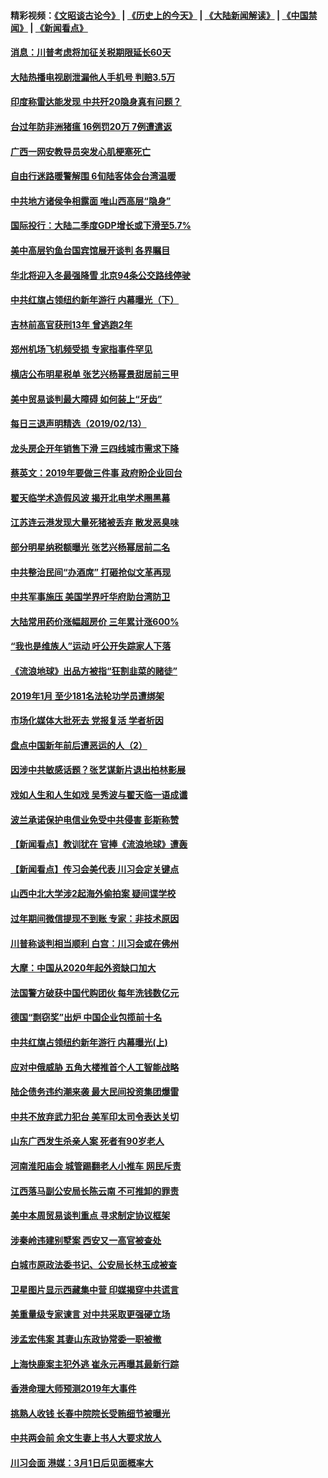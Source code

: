 #### 精彩视频：[《文昭谈古论今》](http://45.76.195.252/wenzhao) | [《历史上的今天》](http://45.76.195.252/today-in-history) | [《大陆新闻解读》](http://45.76.195.252/ntdtv-comedy) | [《中国禁闻》](http://45.76.195.252/ntdtv-news) | [《新闻看点》](http://45.76.195.252/news-insight) 


#### [消息：川普考虑将加征关税期限延长60天](../pages/nsc413/n11044512.md?t=02141237) 

#### [大陆热播电视剧泄漏他人手机号 判赔3.5万](../pages/nsc413/n11044216.md?t=02141237) 

#### [印度称雷达能发现 中共歼20隐身真有问题？](../pages/nsc413/n11044278.md?t=02141237) 

#### [台过年防非洲猪瘟 16例罚20万 7例遭遣返](../pages/nsc413/n11044214.md?t=02141237) 

#### [广西一网安教导员突发心肌梗塞死亡](../pages/nsc413/n11043978.md?t=02141237) 

#### [自由行迷路暖警解围 6旬陆客体会台湾温暖](../pages/nsc413/n11044076.md?t=02141237) 

#### [中共地方诸侯争相露面 唯山西高层“隐身”](../pages/nsc413/n11043755.md?t=02141237) 

#### [国际投行：大陆二季度GDP增长或下滑至5.7%](../pages/nsc413/n11043495.md?t=02141237) 

#### [美中高层钓鱼台国宾馆展开谈判 各界瞩目](../pages/nsc413/n11043715.md?t=02141237) 

#### [华北将迎入冬最强降雪 北京94条公交路线停驶](../pages/nsc413/n11043587.md?t=02141237) 

#### [中共红旗占领纽约新年游行 内幕曝光（下）](../pages/nsc413/n11042637.md?t=02141237) 

#### [吉林前高官获刑13年 曾逃跑2年](../pages/nsc413/n11043610.md?t=02141237) 

#### [郑州机场飞机频受损 专家指事件罕见](../pages/nsc413/n11043459.md?t=02141237) 

#### [横店公布明星税单 张艺兴杨幂景甜居前三甲](../pages/nsc413/n11043199.md?t=02141237) 

#### [美中贸易谈判最大障碍 如何装上“牙齿”](../pages/nsc413/n11042646.md?t=02141237) 

#### [每日三退声明精选（2019/02/13）](../pages/nsc413/n11043574.md?t=02141237) 

#### [龙头房企开年销售下滑 三四线城市需求下降](../pages/nsc413/n11043093.md?t=02141237) 

#### [蔡英文：2019年要做三件事 政府盼企业回台](../pages/nsc413/n11043314.md?t=02141237) 

#### [翟天临学术造假风波 揭开北电学术圈黑幕](../pages/nsc413/n11042656.md?t=02141237) 

#### [江苏连云港发现大量死猪被丢弃 散发恶臭味](../pages/nsc413/n11043355.md?t=02141237) 

#### [部分明星纳税额曝光 张艺兴杨幂居前二名](../pages/nsc413/n11043128.md?t=02141237) 

#### [中共整治民间“办酒席” 打砸抢似文革再现](../pages/nsc413/n11042940.md?t=02141237) 

#### [中共军事施压 美国学界吁华府助台湾防卫](../pages/nsc413/n11040965.md?t=02141237) 

#### [大陆常用药价涨幅超房价 三年累计涨600%](../pages/nsc413/n11042769.md?t=02141237) 

#### [“我也是维族人”运动 吁公开失踪家人下落](../pages/nsc413/n11042864.md?t=02141237) 

#### [《流浪地球》出品方被指“狂割韭菜的赌徒”](../pages/nsc413/n11042449.md?t=02141237) 

#### [2019年1月 至少181名法轮功学员遭绑架](../pages/nsc413/n11041991.md?t=02141237) 

#### [市场化媒体大批死去 党报复活 学者析因](../pages/nsc413/n11042850.md?t=02141237) 

#### [盘点中国新年前后遭恶运的人（2）](../pages/nsc413/n11042654.md?t=02141237) 

#### [因涉中共敏感话题？张艺谋新片退出柏林影展](../pages/nsc413/n11042744.md?t=02141237) 

#### [戏如人生和人生如戏 吴秀波与翟天临一语成谶](../pages/nsc413/n11040758.md?t=02141237) 

#### [波兰承诺保护电信业免受中共侵害 彭斯称赞](../pages/nsc413/n11042705.md?t=02141237) 

#### [【新闻看点】教训犹在 官捧《流浪地球》遭轰](../pages/nsc413/n11042448.md?t=02141237) 

#### [【新闻看点】传习会美代表 川习会定关键点](../pages/nsc413/n11042350.md?t=02141237) 

#### [山西中北大学涉2起海外偷拍案 疑间谍学校](../pages/nsc413/n11042533.md?t=02141237) 

#### [过年期间微信提现不到账 专家：非技术原因](../pages/nsc413/n11042658.md?t=02141237) 

#### [川普称谈判相当顺利 白宫：川习会或在佛州](../pages/nsc413/n11042401.md?t=02141237) 

#### [大摩：中国从2020年起外资缺口加大](../pages/nsc413/n11042588.md?t=02141237) 

#### [法国警方破获中国代购团伙 每年洗钱数亿元](../pages/nsc413/n11042382.md?t=02141237) 

#### [德国“剽窃奖”出炉 中国企业包揽前十名](../pages/nsc413/n11042444.md?t=02141237) 

#### [中共红旗占领纽约新年游行 内幕曝光(上)](../pages/nsc413/n11042617.md?t=02141237) 

#### [应对中俄威胁 五角大楼推首个人工智能战略](../pages/nsc413/n11042470.md?t=02141237) 


#### [陆企债务违约潮来袭 最大民间投资集团爆雷](../pages/nsc413/n11041712.md?t=02141237) 

#### [中共不放弃武力犯台 美军印太司令表达关切](../pages/nsc413/n11041624.md?t=02141237) 

#### [山东广西发生杀亲人案 死者有90岁老人](../pages/nsc413/n11041835.md?t=02141237) 

#### [河南淮阳庙会 城管踢翻老人小推车 网民斥责](../pages/nsc413/n11041866.md?t=02141237) 

#### [江西落马副公安局长陈云南 不可推卸的罪责](../pages/nsc413/n11039867.md?t=02141237) 

#### [美中本周贸易谈判重点 寻求制定协议框架](../pages/nsc413/n11041912.md?t=02141237) 

#### [涉秦岭违建别墅案 西安又一高官被查处](../pages/nsc413/n11041798.md?t=02141237) 

#### [白城市原政法委书记、公安局长林玉成被查](../pages/nsc413/n11041434.md?t=02141237) 

#### [卫星图片显示西藏集中营 印媒揭穿中共谎言](../pages/nsc413/n11041664.md?t=02141237) 

#### [美重量级专家谏言 对中共采取更强硬立场](../pages/nsc413/n11040358.md?t=02141237) 

#### [涉孟宏伟案 其妻山东政协常委一职被撤](../pages/nsc413/n11041333.md?t=02141237) 

#### [上海快鹿案主犯外逃 崔永元再曝其最新行踪](../pages/nsc413/n11041264.md?t=02141237) 

#### [香港命理大师预测2019年大事件](../pages/nsc413/n11040795.md?t=02141237) 

#### [挑熟人收钱 长春中院院长受贿细节被曝光](../pages/nsc413/n11041064.md?t=02141237) 

#### [中共两会前 余文生妻上书人大要求放人](../pages/nsc413/n11041118.md?t=02141237) 

#### [川习会面 港媒：3月1日后见面概率大](../pages/nsc413/n11041084.md?t=02141237) 

